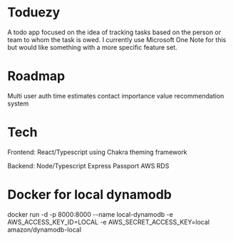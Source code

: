 # Toduezy
A todo app focused on the idea of tracking tasks based on the person or team to whom the task is owed.
I currently use Microsoft One Note for this but would like something with a more specific feature set.

# Roadmap
Multi user auth
time estimates
contact importance value
recommendation system

# Tech
Frontend:
    React/Typescript using Chakra theming framework
    
Backend:
    Node/Typescript
    Express
    Passport
    AWS RDS
    
# Docker for local dynamodb

 docker run -d -p 8000:8000 --name local-dynamodb -e AWS_ACCESS_KEY_ID=LOCAL -e AWS_SECRET_ACCESS_KEY=local amazon/dynamodb-local
    
